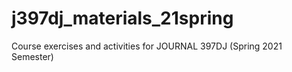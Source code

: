 # j397dj_materials_21spring
Course exercises and activities for JOURNAL 397DJ (Spring 2021 Semester)
